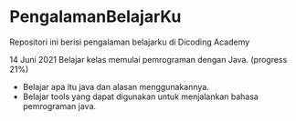 # PengalamanBelajarKu
Repositori ini berisi pengalaman belajarku di Dicoding Academy

14 Juni 2021
Belajar kelas memulai pemrograman dengan Java. (progress 21%)
  * Belajar apa itu java dan alasan menggunakannya.
  * Belajar tools yang dapat digunakan untuk menjalankan bahasa pemrograman java.

